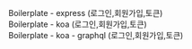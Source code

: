 Boilerplate - express (로그인,회원가입,토큰)     
Boilerplate - koa (로그인,회원가입,토큰)   
Boilerplate - koa - graphql (로그인,회원가입,토큰)
  
